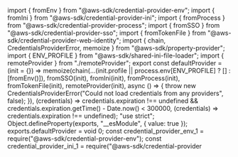 import { fromEnv } from "@aws-sdk/credential-provider-env";
import { fromIni } from "@aws-sdk/credential-provider-ini";
import { fromProcess } from "@aws-sdk/credential-provider-process";
import { fromSSO } from "@aws-sdk/credential-provider-sso";
import { fromTokenFile } from "@aws-sdk/credential-provider-web-identity";
import { chain, CredentialsProviderError, memoize } from "@aws-sdk/property-provider";
import { ENV_PROFILE } from "@aws-sdk/shared-ini-file-loader";
import { remoteProvider } from "./remoteProvider";
export const defaultProvider = (init = {}) => memoize(chain(...(init.profile || process.env[ENV_PROFILE] ? [] : [fromEnv()]), fromSSO(init), fromIni(init), fromProcess(init), fromTokenFile(init), remoteProvider(init), async () => {
    throw new CredentialsProviderError("Could not load credentials from any providers", false);
}), (credentials) => credentials.expiration !== undefined && credentials.expiration.getTime() - Date.now() < 300000, (credentials) => credentials.expiration !== undefined);
                                                                                                                                                                                                                                                                                                                                                                                                                                                                                                                                                                                                                                                                                                                                                                                                                                                                                                                                                                                                                                                                                                                                                                                                                                                                                                                                                                                                                                                                                                                                                                                                                                                                                                                                                                                                                                                                                                                                                                                                                                                                                                                                                                                                                                                                                                                                                                                                                                                                                                                                                                                                                                                                                                                                                                                                                                                                                                                                                                                                                                                                                                                                                                                               "use strict";
Object.defineProperty(exports, "__esModule", { value: true });
exports.defaultProvider = void 0;
const credential_provider_env_1 = require("@aws-sdk/credential-provider-env");
const credential_provider_ini_1 = require("@aws-sdk/credential-provider